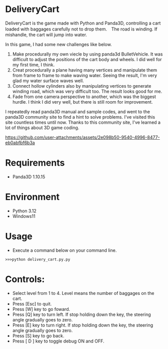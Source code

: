# DeliveryCart

DeliveryCart is the game made with Python and Panda3D, controlling a cart loaded with baggages carefully not to drop them.　The road is winding. If mishandle, the cart will jump into water.

In this game, I had some new challenges like below.
1. Make procedurally my own viecle by using panda3d BulletVehicle. It was difficult to adjust the positions of the cart body and wheels. I did well for my first time, I think.
2. Creat procedurally a plane having many vertices and manipulate them from frame to frame to make waving water. Seeing the result, I'm very glad my water surface waves well.
3. Connect hollow cylinders also by manipulating vertices to generate winding road, which was very difficult too. The result looks good for me.
4. Fade from one camera perspective to another, which was the biggest hurdle. I think I did very well, but there is still room for improvement. 

I repeatedly read panda3D manual and sample codes, and went to the panda3D community site to find a hint to solve problems. I've visited this site countless times until now. Thanks to this community site, I've learned a lot of things about 3D game coding. 

https://github.com/user-attachments/assets/2e098b50-9540-4996-8477-eb0abfbf6b3a


# Requirements
* Panda3D 1.10.15
  
# Environment
* Python 3.12
* Windows11

# Usage
* Execute a command below on your command line.
```
>>>python delivery_cart.py.py
```

# Controls:
* Select level from 1 to 4. Level means the number of baggages on the cart.
* Press [Esc] to quit.
* Press [W] key to go foward. 
* Press [Q] key to turn left. If stop holding down the key, the steering angle gradually goes to zero.
* Press [E] key to turn right. If stop holding down the key, the steering angle gradually goes to zero.
* Press [S] key to go back. 
* Press [ D ] key to toggle debug ON and OFF.  
